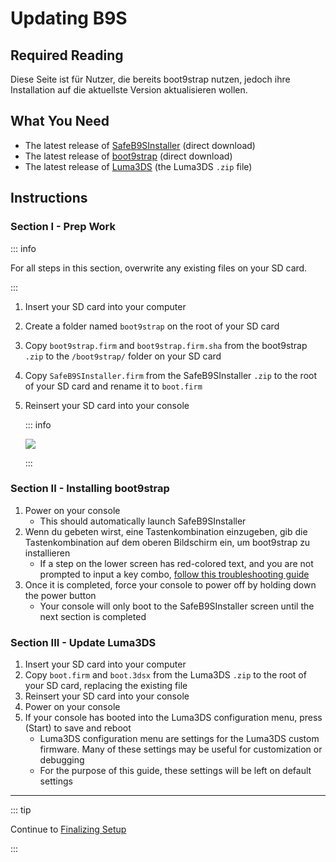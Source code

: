 # Updating B9S

## Required Reading

Diese Seite ist für Nutzer, die bereits boot9strap nutzen, jedoch ihre Installation auf die aktuellste Version aktualisieren wollen.

## What You Need

- The latest release of [SafeB9SInstaller](https://github.com/d0k3/SafeB9SInstaller/releases/download/v0.0.7/SafeB9SInstaller-20170605-122940.zip) (direct download)
- The latest release of [boot9strap](https://github.com/SciresM/boot9strap/releases/download/1.4/boot9strap-1.4.zip) (direct download)
- The latest release of [Luma3DS](https://github.com/LumaTeam/Luma3DS/releases/latest) (the Luma3DS `.zip` file)

## Instructions

### Section I - Prep Work

::: info

For all steps in this section, overwrite any existing files on your SD card.

:::

1. Insert your SD card into your computer
2. Create a folder named `boot9strap` on the root of your SD card
3. Copy `boot9strap.firm` and `boot9strap.firm.sha` from the boot9strap `.zip` to the `/boot9strap/` folder on your SD card
4. Copy `SafeB9SInstaller.firm` from the SafeB9SInstaller `.zip` to the root of your SD card and rename it to `boot.firm`
5. Reinsert your SD card into your console

   ::: info

   ![](/images/screenshots/updateb9s-root-layout.png)

   :::

### Section II - Installing boot9strap

1. Power on your console
   - This should automatically launch SafeB9SInstaller
2. Wenn du gebeten wirst, eine Tastenkombination einzugeben, gib die Tastenkombination auf dem oberen Bildschirm ein, um boot9strap zu installieren
   - If a step on the lower screen has red-colored text, and you are not prompted to input a key combo, [follow this troubleshooting guide](troubleshooting#issues-with-safeb9sinstaller)
3. Once it is completed, force your console to power off by holding down the power button
   - Your console will only boot to the SafeB9SInstaller screen until the next section is completed

### Section III - Update Luma3DS

1. Insert your SD card into your computer
2. Copy `boot.firm` and `boot.3dsx` from the Luma3DS `.zip` to the root of your SD card, replacing the existing file
3. Reinsert your SD card into your console
4. Power on your console
5. If your console has booted into the Luma3DS configuration menu, press (Start) to save and reboot
   - Luma3DS configuration menu are settings for the Luma3DS custom firmware. Many of these settings may be useful for customization or debugging
   - For the purpose of this guide, these settings will be left on default settings

___

::: tip

Continue to [Finalizing Setup](finalizing-setup)

:::
